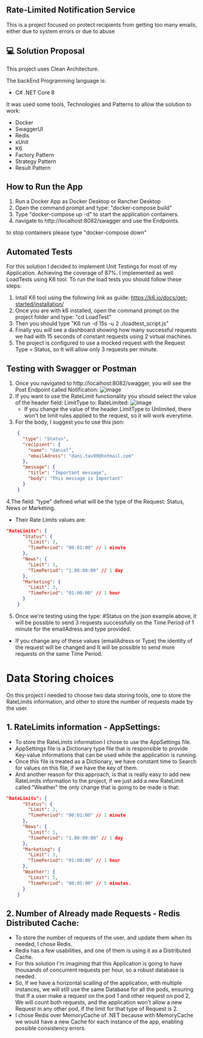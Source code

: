 ## Rate-Limited Notification Service
This is a project focused on protect recipients from getting too many emails, either due to system errors or due to abuse

## 💻 Solution Proposal

This project uses Clean Architecture.

The backEnd Programming language is:
- C# .NET Core 8

It was used some tools, Technologies and Patterns to allow the solution to work:
- Docker
- SwaggerUI
- Redis
- xUnit
- K6
- Factory Pattern
- Strategy Pattern
- Result Pattern


## How to Run the App

1. Run a Docker App as Docker Desktop or Rancher Desktop
2. Open the command prompt and type: "docker-compose build" 
3. Type "docker-compose up -d" to start the application containers.
4. navigate to http://localhost:8082/swagger and use the Endpoints.

to stop containers please type "docker-compose down"

## Automated Tests

For this solution I decided to implement Unit Testings for most of my Application. Achieving the coverage of 87%.
I implemented as well LoadTests using K6 tool.
To run the load tests you should follow these steps:
1. Intall K6 tool using the following link as guide: https://k6.io/docs/get-started/installation/
2. Once you are with k6 installed, open the command prompt on the project folder and type: "cd LoadTest"
3. Then you should type "K6 run -d 15s -u 2 ./loadtest_script.js"
4. Finally you will see a dashboard showing how many successful requests we had with 15 seconds of constant requests using 2 virtual machines.
5. The project is configured to use a mocked request with the Request Type = Status, so It will allow only 3 requests per minute.

##  Testing with Swagger or Postman

1. Once you navigated to http://localhost:8082/swagger, you will see the Post Endpoint called Notification:
    ![image](https://github.com/user-attachments/assets/a6ff145c-7fb8-40fe-bc93-968741205871)
2. If you want to use the RateLimit functionality you should select the value of the header field: LimitType to: RateLimited:
     ![image](https://github.com/user-attachments/assets/d1c0bff9-fa9f-44f1-b1f0-aa2158e25dd9)
   - If you change the value of the header LimitType to Unlimited, there won't be limit rules applied to the request, so it will work everytime.
4. For the body, I suggest you to use this json:
```json
    {
      "type": "Status",
      "recipient": {
        "name": "daniel",
        "emailAdress": "dani.tav99@hotmail.com"
      },
      "message": {
        "title": "Important message",
        "body": "This message is Important"
      }
    }
```
4.The field: "type" defined what will be the type of the Request: Status, News or Marketing. 
- Their Rate Limits values are:
```json
"RateLimits": {
      "Status": {
        "Limit": 2,
        "TimePeriod": "00:01:00" // 1 minute
      },
      "News": {
        "Limit": 1,
        "TimePeriod": "1.00:00:00" // 1 day
      },
      "Marketing": {
        "Limit": 3,
        "TimePeriod": "01:00:00" // 1 hour
      }
    }
```

5. Once we're testing using the type: #Status on the json example above, it will be possible to send 3 requests successfully on the Time Period of 1 minute for the emailAdress and type provided.
- If you change any of these values (emailAdress or Type) the identity of the request will be changed and It will be possible to send more requests on the same Time Period.

# Data Storing choices
On this project I needed to choose two data storing tools, one to store the RateLimits information, and other to store the number of requests made by the user.

## 1. RateLimits information - AppSettings:
  - To store the RateLimits information I chose to use the AppSettings file. 
  - AppSettings file is a Dictionary type file that is responsible to provide Key-value informations that can be used while the application is running. 
  - Once this file is treated as a Dictionary, we have constant time to Search for values on this file, if we have the key of them.
  - And another reason for this approach, is that is really easy to add new RateLimits information to the project, if we just add a new RateLimit called "Weather" the only change that is going to be made is that:
  
```json
"RateLimits": {
      "Status": {
        "Limit": 2,
        "TimePeriod": "00:01:00" // 1 minute
      },
      "News": {
        "Limit": 1,
        "TimePeriod": "1.00:00:00" // 1 day
      },
      "Marketing": {
        "Limit": 3,
        "TimePeriod": "01:00:00" // 1 hour
      },
      "Weather": {
        "Limit": 5,
        "TimePeriod": "00:05:00" // 5 minutes.
      }
    }
```
## 2. Number of Already made Requests - Redis Distributed Cache:
  - To store the number of requests of the user, and update them when its needed, I chose Redis.
  - Redis has a few usabilities, and one of them is using it as a Distributed Cache.
  - For this solution I'm imagining that this Application is going to have thousands of concurrent requests per hour, so a robust database is needed.
  - So, If we have a horizontal scalling of the application, with multiple instances, we will still use the same Database for all the pods, ensuring that If a user make a request on the pod 1 and other request on pod 2, We will count both requests, 
  and the application won't allow a new Request in any other pod, if the limit for that type of Request is 2.
  - I chose Redis over MemoryCache of .NET because with MemoryCache we would have a new Cache for each instance of the app, enabling possible consistency errors.






